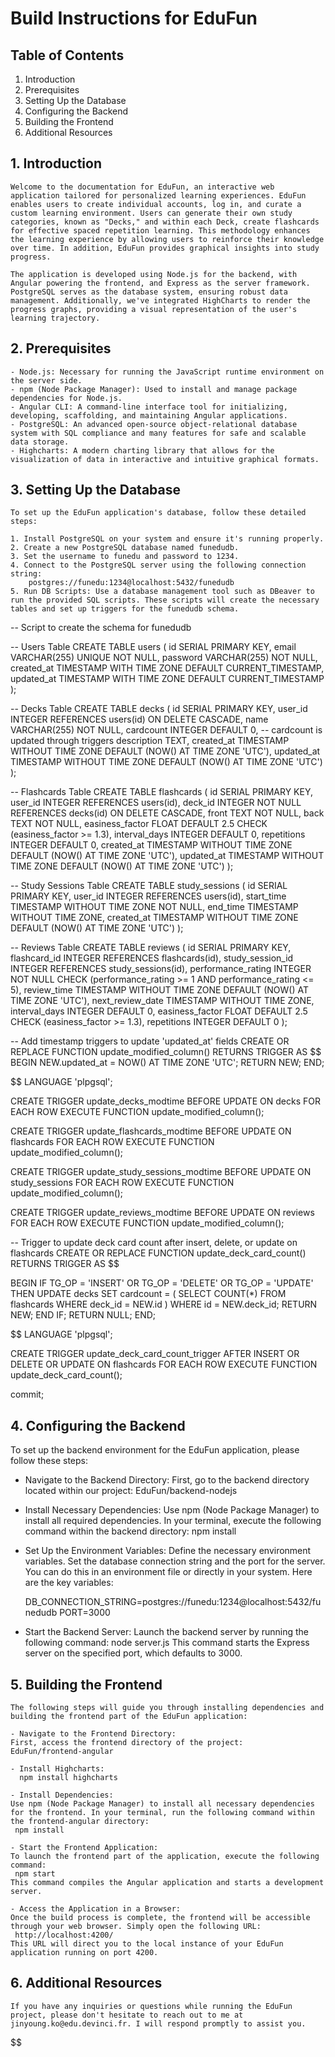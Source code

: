 # Build Instructions for EduFun

## Table of Contents

1. Introduction
2. Prerequisites
3. Setting Up the Database
4. Configuring the Backend
5. Building the Frontend
6. Additional Resources

## 1. Introduction

    Welcome to the documentation for EduFun, an interactive web application tailored for personalized learning experiences. EduFun enables users to create individual accounts, log in, and curate a custom learning environment. Users can generate their own study categories, known as "Decks," and within each Deck, create flashcards for effective spaced repetition learning. This methodology enhances the learning experience by allowing users to reinforce their knowledge over time. In addition, EduFun provides graphical insights into study progress.

    The application is developed using Node.js for the backend, with Angular powering the frontend, and Express as the server framework. PostgreSQL serves as the database system, ensuring robust data management. Additionally, we've integrated HighCharts to render the progress graphs, providing a visual representation of the user's learning trajectory.

## 2. Prerequisites

    - Node.js: Necessary for running the JavaScript runtime environment on the server side.
    - npm (Node Package Manager): Used to install and manage package dependencies for Node.js.
    - Angular CLI: A command-line interface tool for initializing, developing, scaffolding, and maintaining Angular applications.
    - PostgreSQL: An advanced open-source object-relational database system with SQL compliance and many features for safe and scalable data storage.
    - Highcharts: A modern charting library that allows for the visualization of data in interactive and intuitive graphical formats.

## 3. Setting Up the Database

    To set up the EduFun application's database, follow these detailed steps:

    1. Install PostgreSQL on your system and ensure it's running properly.
    2. Create a new PostgreSQL database named funedudb.
    3. Set the username to funedu and password to 1234.
    4. Connect to the PostgreSQL server using the following connection string:
        postgres://funedu:1234@localhost:5432/funedudb
    5. Run DB Scripts: Use a database management tool such as DBeaver to run the provided SQL scripts. These scripts will create the necessary tables and set up triggers for the funedudb schema.

-- Script to create the schema for funedudb

-- Users Table
CREATE TABLE users (
id SERIAL PRIMARY KEY,
email VARCHAR(255) UNIQUE NOT NULL,
password VARCHAR(255) NOT NULL,
created_at TIMESTAMP WITH TIME ZONE DEFAULT CURRENT_TIMESTAMP,
updated_at TIMESTAMP WITH TIME ZONE DEFAULT CURRENT_TIMESTAMP
);

-- Decks Table
CREATE TABLE decks (
id SERIAL PRIMARY KEY,
user_id INTEGER REFERENCES users(id) ON DELETE CASCADE,
name VARCHAR(255) NOT NULL,
cardcount INTEGER DEFAULT 0, -- cardcount is updated through triggers
description TEXT,
created_at TIMESTAMP WITHOUT TIME ZONE DEFAULT (NOW() AT TIME ZONE 'UTC'),
updated_at TIMESTAMP WITHOUT TIME ZONE DEFAULT (NOW() AT TIME ZONE 'UTC')
);

-- Flashcards Table
CREATE TABLE flashcards (
id SERIAL PRIMARY KEY,
user_id INTEGER REFERENCES users(id),
deck_id INTEGER NOT NULL REFERENCES decks(id) ON DELETE CASCADE,
front TEXT NOT NULL,
back TEXT NOT NULL,
easiness_factor FLOAT DEFAULT 2.5 CHECK (easiness_factor >= 1.3),
interval_days INTEGER DEFAULT 0,
repetitions INTEGER DEFAULT 0,
created_at TIMESTAMP WITHOUT TIME ZONE DEFAULT (NOW() AT TIME ZONE 'UTC'),
updated_at TIMESTAMP WITHOUT TIME ZONE DEFAULT (NOW() AT TIME ZONE 'UTC')
);

-- Study Sessions Table
CREATE TABLE study_sessions (
id SERIAL PRIMARY KEY,
user_id INTEGER REFERENCES users(id),
start_time TIMESTAMP WITHOUT TIME ZONE NOT NULL,
end_time TIMESTAMP WITHOUT TIME ZONE,
created_at TIMESTAMP WITHOUT TIME ZONE DEFAULT (NOW() AT TIME ZONE 'UTC')
);

-- Reviews Table
CREATE TABLE reviews (
id SERIAL PRIMARY KEY,
flashcard_id INTEGER REFERENCES flashcards(id),
study_session_id INTEGER REFERENCES study_sessions(id),
performance_rating INTEGER NOT NULL CHECK (performance_rating >= 1 AND performance_rating <= 5),
review_time TIMESTAMP WITHOUT TIME ZONE DEFAULT (NOW() AT TIME ZONE 'UTC'),
next_review_date TIMESTAMP WITHOUT TIME ZONE,
interval_days INTEGER DEFAULT 0,
easiness_factor FLOAT DEFAULT 2.5 CHECK (easiness_factor >= 1.3),
repetitions INTEGER DEFAULT 0
);

-- Add timestamp triggers to update 'updated_at' fields
CREATE OR REPLACE FUNCTION update_modified_column()
RETURNS TRIGGER AS $$
BEGIN
NEW.updated_at = NOW() AT TIME ZONE 'UTC';
RETURN NEW;
END;

$$
LANGUAGE 'plpgsql';

CREATE TRIGGER update_decks_modtime
    BEFORE UPDATE ON decks
    FOR EACH ROW EXECUTE FUNCTION update_modified_column();

CREATE TRIGGER update_flashcards_modtime
    BEFORE UPDATE ON flashcards
    FOR EACH ROW EXECUTE FUNCTION update_modified_column();

CREATE TRIGGER update_study_sessions_modtime
    BEFORE UPDATE ON study_sessions
    FOR EACH ROW EXECUTE FUNCTION update_modified_column();

CREATE TRIGGER update_reviews_modtime
    BEFORE UPDATE ON reviews
    FOR EACH ROW EXECUTE FUNCTION update_modified_column();

-- Trigger to update deck card count after insert, delete, or update on flashcards
CREATE OR REPLACE FUNCTION update_deck_card_count()
RETURNS TRIGGER AS
$$

BEGIN
IF TG_OP = 'INSERT' OR TG_OP = 'DELETE' OR TG_OP = 'UPDATE' THEN
UPDATE decks SET cardcount = (
SELECT COUNT(\*) FROM flashcards WHERE deck_id = NEW.id
) WHERE id = NEW.deck_id;
RETURN NEW;
END IF;
RETURN NULL;
END;

$$
LANGUAGE 'plpgsql';

CREATE TRIGGER update_deck_card_count_trigger
AFTER INSERT OR DELETE OR UPDATE ON flashcards
FOR EACH ROW EXECUTE FUNCTION update_deck_card_count();

commit;


## 4. Configuring the Backend
  To set up the backend environment for the EduFun application, please follow these steps:

  - Navigate to the Backend Directory:
    First, go to the backend directory located within our project:
     EduFun/backend-nodejs

  - Install Necessary Dependencies:
    Use npm (Node Package Manager) to install all required dependencies. In your terminal, execute the following command within the backend directory:
     npm install

  - Set Up the Environment Variables:
    Define the necessary environment variables. Set the database connection string and the port for the server. You can do this in an environment file or directly in your system. Here are the key variables:

    DB_CONNECTION_STRING=postgres://funedu:1234@localhost:5432/funedudb
    PORT=3000
   - Start the Backend Server:
     Launch the backend server by running the following command:
      node server.js
    This command starts the Express server on the specified port, which defaults to 3000.

## 5. Building the Frontend
    The following steps will guide you through installing dependencies and building the frontend part of the EduFun application:

    - Navigate to the Frontend Directory:
    First, access the frontend directory of the project:
    EduFun/frontend-angular

    - Install Highcharts:
      npm install highcharts

    - Install Dependencies:
    Use npm (Node Package Manager) to install all necessary dependencies for the frontend. In your terminal, run the following command within the frontend-angular directory:
     npm install

    - Start the Frontend Application:
    To launch the frontend part of the application, execute the following command:
     npm start
    This command compiles the Angular application and starts a development server.

    - Access the Application in a Browser:
    Once the build process is complete, the frontend will be accessible through your web browser. Simply open the following URL:
     http://localhost:4200/
    This URL will direct you to the local instance of your EduFun application running on port 4200.

## 6. Additional Resources
    If you have any inquiries or questions while running the EduFun project, please don't hesitate to reach out to me at jinyoung.ko@edu.devinci.fr. I will respond promptly to assist you.
$$
